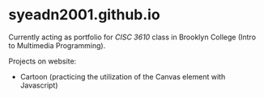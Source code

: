 # syeadn2001.github.io

Currently acting as portfolio for *CISC 3610* class in Brooklyn College (Intro to Multimedia Programming). 

Projects on website:
- Cartoon (practicing the utilization of the Canvas element with Javascript)
